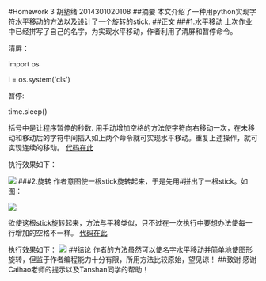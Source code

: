 #Homework 3 胡塾绪 2014301020108
##摘要
本文介绍了一种用python实现字符水平移动的方法以及设计了一个旋转的stick.
##正文
###1.水平移动
上次作业中已经拼写了自己的名字，为实现水平移动，作者利用了清屏和暂停命令。

清屏：

import os

i = os.system('cls')

暂停:

time.sleep()

括号中是让程序暂停的秒数.
用手动增加空格的方法使字符向右移动一次，在未移动和移动后的字符中间插入如上两个命令就可实现水平移动。重复上述操作，就可实现连续的移动。
[代码在此](https://github.com/earthhero2016/compuational_physics_N2014301020108/blob/master/Ex-3/%E6%B0%B4%E5%B9%B3%E7%A7%BB%E5%8A%A8.py)

执行效果如下：

![](https://github.com/earthhero2016/compuational_physics_N2014301020108/blob/master/Ex-3/%E6%B0%B4%E5%B9%B3%E7%A7%BB%E5%8A%A8.gif)
###2.旋转
作者意图使一根stick旋转起来，于是先用#拼出了一根stick。如图：

![](https://github.com/earthhero2016/compuational_physics_N2014301020108/blob/master/Ex-3/stick.png)

欲使这根stick旋转起来，方法与平移类似，只不过在一次执行中要想办法使每一行增加的空格不一样。
[代码在此](https://github.com/earthhero2016/compuational_physics_N2014301020108/blob/master/Ex-3/%E6%97%8B%E8%BD%AC.py)

执行效果如下：
![](https://github.com/earthhero2016/compuational_physics_N2014301020108/blob/master/Ex-3/%E6%97%8B%E8%BD%AC.gif)
##结论
作者的方法虽然可以使名字水平移动并简单地使图形旋转，但监于作者编程能力十分有限，所用方法比较原始，望见谅！
##致谢
感谢Caihao老师的提示以及Tanshan同学的帮助！


